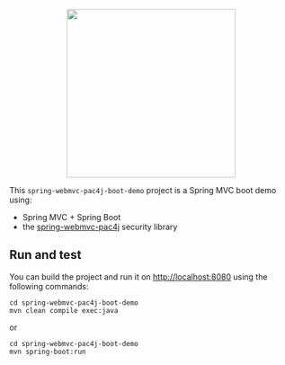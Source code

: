 <p align="center">
  <img src="https://pac4j.github.io/pac4j/img/logo-spring-webmvc.png" width="300" />
</p>

This `spring-webmvc-pac4j-boot-demo` project is a Spring MVC boot demo using:
- Spring MVC + Spring Boot
- the [spring-webmvc-pac4j](https://github.com/pac4j/spring-webmvc-pac4j) security library

## Run and test

You can build the project and run it on [http://localhost:8080](http://localhost:8080) using the following commands:

    cd spring-webmvc-pac4j-boot-demo
    mvn clean compile exec:java

or

    cd spring-webmvc-pac4j-boot-demo
    mvn spring-boot:run
